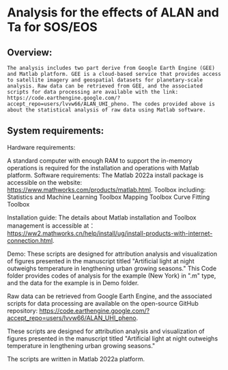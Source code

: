 Analysis for the effects of ALAN and Ta for SOS/EOS
=====
Overview:
--
	The analysis includes two part derive from Google Earth Engine (GEE) and Matlab platform. GEE is a cloud-based service that provides access to satellite imagery and geospatial datasets for planetary-scale analysis. Raw data can be retrieved from GEE, and the associated scripts for data processing are available with the link: https://code.earthengine.google.com/?accept_repo=users/lvvw66/ALAN_UHI_pheno. The codes provided above is about the statistical analysis of raw data using Matlab software.

System requirements:
--
Hardware requirements:

 A standard computer with enough RAM to support the in-memory operations is required for the installation and operations with Matlab platform.
Software requirements:
The Matlab 2022a install package is accessible on the website: https://www.mathworks.com/products/matlab.html.
Toolbox including:
Statistics and Machine Learning Toolbox
Mapping Toolbox
Curve Fitting Toolbox

Installation guide:
	The details about Matlab installation and Toolbox management is accessible at：https://ww2.mathworks.cn/help/install/ug/install-products-with-internet-connection.html. 

Demo:
	These scripts are designed for attribution analysis and visualization of figures presented in the manuscript titled "Artificial light at night outweighs temperature in lengthening urban growing seasons." This Code folder provides codes of analysis for the example (New York) in ".m" type, and the data for the example is in Demo folder. 

Raw data can be retrieved from Google Earth Engine, and the associated scripts for data processing are available on the open-source GitHub repository: https://code.earthengine.google.com/?accept_repo=users/lvvw66/ALAN_UHI_pheno. 

These scripts are designed for attribution analysis and visualization of figures presented in the manuscript titled "Artificial light at night outweighs temperature in lengthening urban growing seasons." 

The scripts are written in Matlab 2022a platform.
